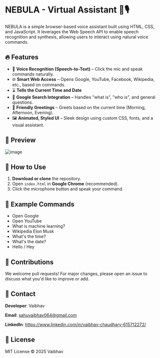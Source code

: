 # NEBULA - Virtual Assistant 🌌🎙️

NEBULA is a simple browser-based voice assistant built using HTML, CSS, and JavaScript. It leverages the Web Speech API to enable speech recognition and synthesis, allowing users to interact using natural voice commands.



## 🔥 Features

- 🎤 **Voice Recognition (Speech-to-Text)** – Click the mic and speak commands naturally.
- 🌐 **Smart Web Access** – Opens Google, YouTube, Facebook, Wikipedia, etc., based on commands.
- ⌛ **Tells the Current Time and Date**
- 💬 **Google Search Integration** – Handles "what is", "who is", and general questions.
- 🙋 **Friendly Greetings** – Greets based on the current time (Morning, Afternoon, Evening).
- 🖼️ **Animated, Styled UI** – Sleek design using custom CSS, fonts, and a visual assistant.



## 📸 Preview

![image](https://github.com/user-attachments/assets/ab146b30-3376-421b-8d4c-b45f4a1922c4)

## 🚀 How to Use

1. **Download or clone** the repository.
2. Open `index.html` in **Google Chrome** (recommended).
3. Click the microphone button and speak your command.



## 🧠 Example Commands

- Open Google
- Open YouTube
- What is machine learning?
- Wikipedia Elon Musk
- What's the time?
- What's the date?
- Hello / Hey




## 🤝 Contributions
We welcome pull requests! For major changes, please open an issue to discuss what you'd like to improve or add.

## 📧 Contact
**Developer**: Vaibhav

**Email**: sahuvaibhav064@gmail.com

**LinkedIn**: https://www.linkedin.com/in/vaibhav-chaudhary-615712272/

## 📜 License
MIT License © 2025 Vaibhav


